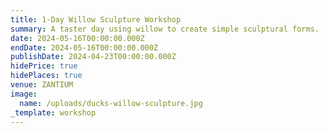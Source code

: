 ```yaml
---
title: 1-Day Willow Sculpture Workshop
summary: A taster day using willow to create simple sculptural forms.
date: 2024-05-16T00:00:00.000Z
endDate: 2024-05-16T00:00:00.000Z
publishDate: 2024-04-23T00:00:00.000Z
hidePrice: true
hidePlaces: true
venue: ZANTIUM
image:
  name: /uploads/ducks-willow-sculpture.jpg
_template: workshop
---
```


